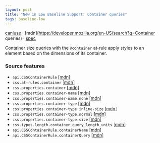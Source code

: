 ```yaml
---
layout: post
title: "New in Low Baseline Support: Container queries"
tags: baseline-low
---
```


[caniuse](https://caniuse.com/?search=container-queries) · [mdn](https://developer.mozilla.org/en-US/search?q=Container queries) · [spec](https://drafts.csswg.org/css-contain-3/#container-queries)

Container size queries with the `@container` at-rule apply styles to an element based on the dimensions of its container.

### Source features

- ``api.CSSContainerRule`` [[mdn]](https://developer.mozilla.org/en-US/search?q=api.CSSContainerRule)
- ``css.at-rules.container`` [[mdn]](https://developer.mozilla.org/en-US/search?q=css.at-rules.container)
- ``css.properties.container`` [[mdn]](https://developer.mozilla.org/en-US/search?q=css.properties.container)
- ``css.properties.container-name`` [[mdn]](https://developer.mozilla.org/en-US/search?q=css.properties.container-name)
- ``css.properties.container-name.none`` [[mdn]](https://developer.mozilla.org/en-US/search?q=css.properties.container-name.none)
- ``css.properties.container-type`` [[mdn]](https://developer.mozilla.org/en-US/search?q=css.properties.container-type)
- ``css.properties.container-type.inline-size`` [[mdn]](https://developer.mozilla.org/en-US/search?q=css.properties.container-type.inline-size)
- ``css.properties.container-type.normal`` [[mdn]](https://developer.mozilla.org/en-US/search?q=css.properties.container-type.normal)
- ``css.properties.container-type.size`` [[mdn]](https://developer.mozilla.org/en-US/search?q=css.properties.container-type.size)
- ``css.types.length.container_query_length_units`` [[mdn]](https://developer.mozilla.org/en-US/search?q=css.types.length.container_query_length_units)
- ``api.CSSContainerRule.containerName`` [[mdn]](https://developer.mozilla.org/en-US/search?q=api.CSSContainerRule.containerName)
- ``api.CSSContainerRule.containerQuery`` [[mdn]](https://developer.mozilla.org/en-US/search?q=api.CSSContainerRule.containerQuery)
